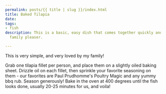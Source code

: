 ```yaml
---
permalink: posts/{{ title | slug }}/index.html
title: Baked Tilapia
date: 
tags:
- fish
description: This is a basic, easy dish that comes together quickly and is a whole
  family pleaser.

---
```

This is very simple, and very loved by my family! 

Grab one tilapia fillet per person, and place them on a slightly oiled baking sheet. Drizzle oil on each fillet, then sprinkle your favorite seasoning on them - our favorites are Paul Prudhomme's Poultry Magic and any yummy bbq rub. Season generously! Bake in the oven at 400 degrees until the fish looks done, usually 20-25 minutes for us, and voila! 